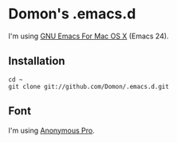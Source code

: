 # Domon's .emacs.d

I'm using [GNU Emacs For Mac OS X](http://emacsformacosx.com/) (Emacs 24).

## Installation

    cd ~
    git clone git://github.com/Domon/.emacs.d.git

## Font

I'm using [Anonymous Pro](http://www.ms-studio.com/FontSales/anonymouspro.html).

